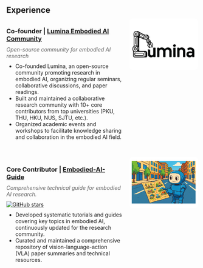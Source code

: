 <div id="experience" style="position: relative; top: -60px;"></div>
<h2 style="margin: 60px 0px 10px;">Experience</h2>

<div class="project-item" style="margin-bottom: 30px;">
  <div style="display: flex; align-items: flex-start; gap: 20px; flex-wrap: wrap;">
    <div style="flex: 1; min-width: 300px;">
      <h3 style="margin-bottom: 10px;">
        <strong>Co-founder</strong> | 
        <a href="https://lumina-embodied.ai/about" target="_blank">Lumina Embodied AI Community</a>
      </h3>
      <p style="margin: 5px 0; color: #666; font-style: italic;">Open-source community for embodied AI research</p>
      <ul style="margin-top: 10px;">
        <li>Co-founded Lumina, an open-source community promoting research in embodied AI, organizing regular seminars, collaborative discussions, and paper readings.</li>
        <li>Built and maintained a collaborative research community with 10+ core contributors from top universities (PKU, THU, HKU, NUS, SJTU, etc.).</li>
        <li>Organized academic events and workshops to facilitate knowledge sharing and collaboration in the embodied AI field.</li>
      </ul>
    </div>
    <div style="flex-shrink: 0; width: 180px; height: 135px; border-radius: 8px; overflow: hidden; padding: 6px; background-color: #ffffff; box-sizing: border-box;">
      <img src="./assets/img/Lumina.png" alt="Lumina Community" class="teaser img-fluid z-depth-1" style="width: 100%; height: 100%; object-fit: contain; border-radius: 4px;">
    </div>
  </div>
</div>

<div class="project-item" style="margin-bottom: 30px;">
  <div style="display: flex; align-items: flex-start; gap: 20px; flex-wrap: wrap;">
    <div style="flex: 1; min-width: 300px;">
      <h3 style="margin-bottom: 10px;">
        <strong>Core Contributor</strong> | 
        <a href="https://github.com/TianxingChen/Embodied-AI-Guide" target="_blank">Embodied-AI-Guide</a>
      </h3>
      <p style="margin: 5px 0; color: #666; font-style: italic;">
        Comprehensive technical guide for embodied AI research.
      </p>
      <a href="https://github.com/TianxingChen/Embodied-AI-Guide/stargazers" target="_blank">
        <img src="https://img.shields.io/github/stars/TianxingChen/Embodied-AI-Guide.svg" alt="GitHub stars" style="margin-top: 5px;">
      </a>
      <ul style="margin-top: 10px;">
        <li>Developed systematic tutorials and guides covering key topics in embodied AI, continuously updated for the research community.</li>
        <li>Curated and maintained a comprehensive repository of vision-language-action (VLA) paper summaries and technical resources.</li>
      </ul>
    </div>
    <div style="flex-shrink: 0; width: 180px; height: 135px; border-radius: 8px; overflow: hidden; padding: 6px; background-color: #ffffff; box-sizing: border-box;">
      <img src="./assets/img/embodied-ai-guide.jpg" alt="Embodied AI Guide" class="teaser img-fluid z-depth-1" style="width: 100%; height: 100%; object-fit: contain; border-radius: 4px;">
    </div>
  </div>
</div> 